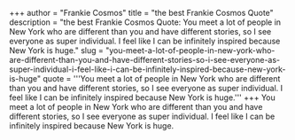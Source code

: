 +++
author = "Frankie Cosmos"
title = "the best Frankie Cosmos Quote"
description = "the best Frankie Cosmos Quote: You meet a lot of people in New York who are different than you and have different stories, so I see everyone as super individual. I feel like I can be infinitely inspired because New York is huge."
slug = "you-meet-a-lot-of-people-in-new-york-who-are-different-than-you-and-have-different-stories-so-i-see-everyone-as-super-individual-i-feel-like-i-can-be-infinitely-inspired-because-new-york-is-huge"
quote = '''You meet a lot of people in New York who are different than you and have different stories, so I see everyone as super individual. I feel like I can be infinitely inspired because New York is huge.'''
+++
You meet a lot of people in New York who are different than you and have different stories, so I see everyone as super individual. I feel like I can be infinitely inspired because New York is huge.
